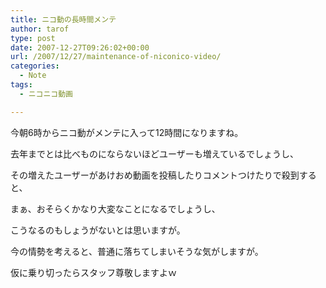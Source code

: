 ```yaml
---
title: ニコ動の長時間メンテ
author: tarof
type: post
date: 2007-12-27T09:26:02+00:00
url: /2007/12/27/maintenance-of-niconico-video/
categories:
  - Note
tags:
  - ニコニコ動画

---
```

今朝6時からニコ動がメンテに入って12時間になりますね。
  
去年までとは比べものにならないほどユーザーも増えているでしょうし、
  
その増えたユーザーがあけおめ動画を投稿したりコメントつけたりで殺到すると、
  
まぁ、おそらくかなり大変なことになるでしょうし、
  
こうなるのもしょうがないとは思いますが。
  
今の情勢を考えると、普通に落ちてしまいそうな気がしますが。
  
仮に乗り切ったらスタッフ尊敬しますよｗ
